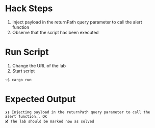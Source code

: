 # Hack Steps

1. Inject payload in the returnPath query parameter to call the alert function
2. Observe that the script has been executed

# Run Script

1. Change the URL of the lab
2. Start script

```
~$ cargo run
```

# Expected Output

```
❯❯ Injecting payload in the returnPath query parameter to call the alert function.. OK
🗹 The lab should be marked now as solved
```
